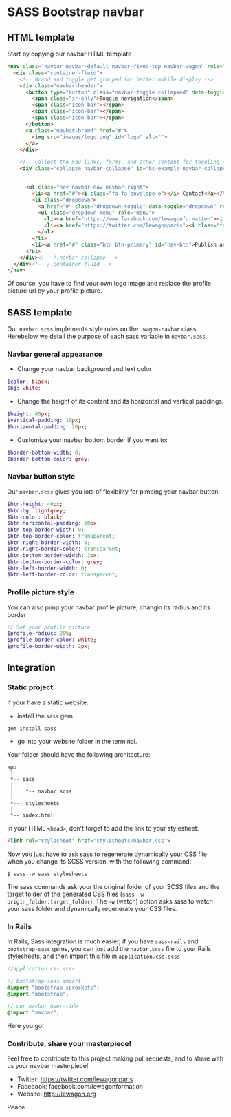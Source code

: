 # SASS Bootstrap navbar

## HTML template

Start by copying our navbar HTML template

```html
<nav class="navbar navbar-default navbar-fixed-top navbar-wagon" role="navigation">
  <div class="container-fluid">
    <!-- Brand and toggle get grouped for better mobile display -->
    <div class="navbar-header">
      <button type="button" class="navbar-toggle collapsed" data-toggle="collapse" data-target="#bs-example-navbar-collapse-1">
        <span class="sr-only">Toggle navigation</span>
        <span class="icon-bar"></span>
        <span class="icon-bar"></span>
        <span class="icon-bar"></span>
      </button>
      <a class="navbar-brand" href="#">
        <img src="images/logo.png" id="logo" alt="">
      </a>
    </div>

    <!-- Collect the nav links, forms, and other content for toggling -->
    <div class="collapse navbar-collapse" id="bs-example-navbar-collapse-1">


      <ul class="nav navbar-nav navbar-right">
        <li><a href="#"><i class="fa fa-envelope-o"></i> Contact</a></li>
        <li class="dropdown">
          <a href="#" class="dropdown-toggle" data-toggle="dropdown" role="button" aria-expanded="false"><img src="http://placehold.it/30x30" id="profile-pic" alt="">Follow-us <span class="caret"></span></a>
          <ul class="dropdown-menu" role="menu">
            <li><a href="https://www.facebook.com/lewagonformation"><i class="fa fa-facebook-square"></i> Facebook</a></li>
            <li><a href="https://twitter.com/lewagonparis"><i class="fa fa-twitter-square"></i> Twitter</a></li>
          </ul>
        </li>
        <li><a href="#" class="btn btn-primary" id="nav-btn">Publish an announce</a></li>
      </ul>
    </div><!-- /.navbar-collapse -->
  </div><!-- /.container-fluid -->
</nav>
```

Of course, you have to find your own logo image and replace the profile picture url by your profile picture.


## SASS template

Our `navbar.scss` implements style rules on the `.wagon-navbar` class. Herebelow we detail the purpose of each sass variable in `navbar.scss`.

### Navbar general appearance

- Change your navbar background and text color

```sass
$color: black;
$bg: white;
```

- Change the height of its content and its horizontal and vertical paddings.

```sass
$height: 40px;
$vertical-padding: 10px;
$horizontal-padding: 20px;
```

- Customize your navbar bottom border if you want to:

```sass
$border-bottom-width: 0;
$border-bottom-color: grey;
```

### Navbar button style

Our `navbar.scss` gives you lots of flexibility for pimping your navbar button.

```sass
$btn-height: 40px;
$btn-bg: lightgrey;
$btn-color: black;
$btn-horizontal-padding: 10px;
$btn-top-border-width: 0;
$btn-top-border-color: transparent;
$btn-right-border-width: 0;
$btn-right-border-color: transparent;
$btn-bottom-border-width: 3px;
$btn-bottom-border-color: grey;
$btn-left-border-width: 0;
$btn-left-border-color: transparent;
```

### Profile picture style

You can also pimp your navbar profile picture, changin its radius and its border

```sass
// Set your profile picture
$profile-radius: 20%;
$profile-border-color: white;
$profile-border-width: 2px;
```


## Integration

### Static project

If your have a static website.

- install the `sass` gem

```
gem install sass
```

- go into your website folder in the terminal.

Your folder should have the following architecture:

```
app
 |
 *-- sass
 |    |
 |    *-- navbar.scss
 |
 *--- stylesheets
 |
 *-- index.html
```

In your HTML `<head>`, don't forget to add the link to your stylesheet:

```html
<link rel="stylesheet" href="stylesheets/navbar.css">
```

Now you just have to ask sass to regenerate dynamically your CSS file when you change its SCSS version, with the following command:

```
$ sass -w sass:stylesheets
```

The sass commands ask your the original folder of your SCSS files and the target folder of the generated CSS files (`sass -w origin_folder:target_folder`). The `-w` (watch) option asks sass to watch your sass folder and dynamically regenerate your CSS files.


### In Rails

In Rails, Sass integration is much easier, if you have `sass-rails` and `bootstrap-sass` gems, you can just add the `navbar.scss` file to your Rails stylesheets, and then import this file in `application.css.scss`


```sass
//application.css.scss

// bootstrap-sass import
@import "bootstrap-sprockets";
@import "bootstrap";

// our navbar over-ride
@import "navbar";
```

Here you go!

### Contribute, share your masterpiece!

Feel free to contribute to this project making pull requests, and to share with us your navbar masterpiece!

- Twitter: https://twitter.com/lewagonparis
- Facebook: facebook.com/lewagonformation
- Website: http://lewagon.org

Peace